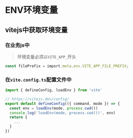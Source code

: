 # ENV环境变量
## vitejs中获取环境变量

### 在业务js中
> 环境变量必须以`VITE_APP_`开头

```typescript
const filePrefix = import.meta.env.VITE_APP_FILE_PREFIX;
```

### 在`vite.config.ts`配置文件中
```typescript
import { defineConfig, loadEnv } from 'vite'

// https://vitejs.dev/config/
export default defineConfig(({ command, mode }) => {
  const env = loadEnv(mode, process.cwd())
  console.log('loadEnv(mode, process.cwd())', env)
  return {
    ...
  }
})

```
